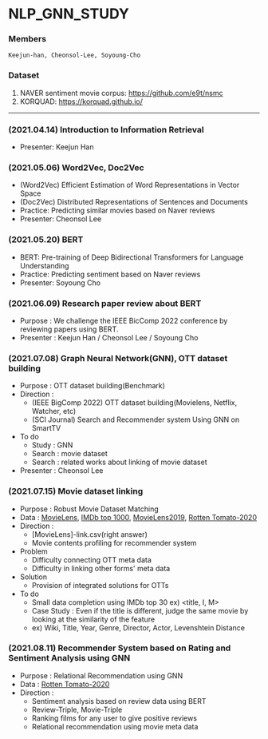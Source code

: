 # NLP_GNN_STUDY

### Members
    Keejun-han, Cheonsol-Lee, Soyoung-Cho

### Dataset
1. NAVER sentiment movie corpus: https://github.com/e9t/nsmc
2. KORQUAD: https://korquad.github.io/

---------
### (2021.04.14) Introduction to Information Retrieval
- Presenter: Keejun Han

### (2021.05.06) Word2Vec, Doc2Vec
- (Word2Vec) Efficient Estimation of Word Representations in Vector Space
- (Doc2Vec) Distributed Representations of Sentences and Documents
- Practice: Predicting similar movies based on Naver reviews
- Presenter: Cheonsol Lee

### (2021.05.20) BERT 
- BERT: Pre-training of Deep Bidirectional Transformers for Language Understanding
- Practice: Predicting sentiment based on Naver reviews
- Presenter: Soyoung Cho

### (2021.06.09) Research paper review about BERT
- Purpose : We challenge the IEEE BicComp 2022 conference by reviewing papers using BERT.
- Presenter : Keejun Han / Cheonsol Lee / Soyoung Cho

### (2021.07.08) Graph Neural Network(GNN), OTT dataset building
- Purpose : OTT dataset building(Benchmark)
- Direction : 
    - (IEEE BigComp 2022) OTT dataset building(Movielens, Netflix, Watcher, etc)
    - (SCI Journal) Search and Recommender system Using GNN on SmartTV
- To do
    - Study : GNN
    - Search : movie dataset
    - Search : related works about linking of movie dataset
- Presenter : Cheonsol Lee

### (2021.07.15) Movie dataset linking
- Purpose : Robust Movie Dataset Matching
- Data : [MovieLens](https://www.kaggle.com/grouplens/movielens-20m-dataset), [IMDb top 1000](https://www.kaggle.com/harshitshankhdhar/imdb-dataset-of-top-1000-movies-and-tv-shows), [MovieLens2019](https://grouplens.org/datasets/movielens/), [Rotten Tomato-2020](https://www.kaggle.com/stefanoleone992/rotten-tomatoes-movies-and-critic-reviews-dataset)
- Direction : 
    - [MovieLens]-link.csv(right answer)
    - Movie contents profiling for recommender system
- Problem
    - Difficulty connecting OTT meta data
    - Difficulty in linking other forms' meta data
- Solution
    - Provision of integrated solutions for OTTs
- To do
    - Small data completion using IMDb top 30  ex) <title, I, M>
    - Case Study : Even if the title is different, judge the same movie by looking at the similarity of the feature
    - ex) Wiki, Title, Year, Genre, Director, Actor, Levenshtein Distance
 
 ### (2021.08.11) Recommender System based on Rating and Sentiment Analysis using GNN
- Purpose : Relational Recommendation using GNN
- Data : [Rotten Tomato-2020](https://www.kaggle.com/stefanoleone992/rotten-tomatoes-movies-and-critic-reviews-dataset)
- Direction : 
    - Sentiment analysis based on review data using BERT
    - Review-Triple, Movie-Triple
    - Ranking films for any user to give positive reviews
    - Relational recommendation using movie meta data

